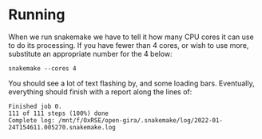 # Running

When we run snakemake we have to tell it how many CPU cores it can use to do its processing.
If you have fewer than 4 cores, or wish to use more, substitute an appropriate number for the 4 below:

```shell
snakemake --cores 4
```

You should see a lot of text flashing by, and some loading bars.
Eventually, everything should finish with a report along the lines of:

```text
Finished job 0.
111 of 111 steps (100%) done
Complete log: /mnt/f/OxRSE/open-gira/.snakemake/log/2022-01-24T154611.005270.snakemake.log
```

